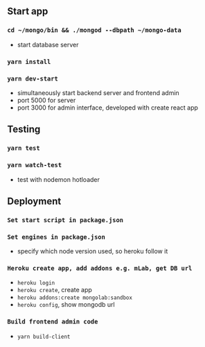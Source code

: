 ## Start app

### `cd ~/mongo/bin && ./mongod --dbpath ~/mongo-data`
  - start database server

### `yarn install`

### `yarn dev-start`
  - simultaneously start backend server and frontend admin
  - port 5000 for server
  - port 3000 for admin interface, developed with create react app


## Testing

### `yarn test`

### `yarn watch-test`
  - test with nodemon hotloader


## Deployment

### `Set start script in package.json`

### `Set engines in package.json`
- specify which node version used, so heroku follow it

### `Heroku create app, add addons e.g. mLab, get DB url`
- `heroku login`
- `heroku create`, create app
- `heroku addons:create mongolab:sandbox`
- `heroku config`, show mongodb url

### `Build frontend admin code`
- `yarn build-client`
